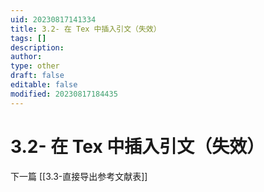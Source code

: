```yaml
---
uid: 20230817141334
title: 3.2- 在 Tex 中插入引文（失效）
tags: []
description: 
author: 
type: other
draft: false
editable: false
modified: 20230817184435
---
```


# 3.2- 在 Tex 中插入引文（失效）

下一篇 [[3.3-直接导出参考文献表]]